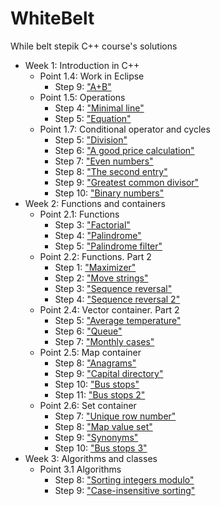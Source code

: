 # WhiteBelt
While belt stepik C++ course's solutions

- Week 1: Introduction in C++
  - Point 1.4: Work in Eclipse
    - Step 9: ["A+B"](BinarySum/main.cpp)
  - Point 1.5: Operations
    - Step 4: ["Minimal line"](MinimalLine/main.cpp)
    - Step 5: ["Equation"](Equation/main.cpp)
  - Point 1.7: Conditional operator and cycles
    - Step 5: ["Division"](Division/main.cpp)
    - Step 6: ["A good price calculation"](AGoodPriceCalculation/main.cpp)
    - Step 7: ["Even numbers"](EvenNumbers/main.cpp)
    - Step 8: ["The second entry"](TheSecondEntry/main.cpp)
    - Step 9: ["Greatest common divisor"](GreatestCommonDivisor/main.cpp)
    - Step 10: ["Binary numbers"](BinaryNumbers/main.cpp)
- Week 2: Functions and containers
  - Point 2.1: Functions
    - Step 3: ["Factorial"](Factorial/factorial.h)
    - Step 4: ["Palindrome"](Palindrome/palindrome.h)
    - Step 5: ["Palindrome filter"](PalindromeFilter/main.cpp)
  - Point 2.2: Functions. Part 2
    - Step 1: ["Maximizer"](Maximizer/main.cpp)
    - Step 2: ["Move strings"](MoveStrings/main.cpp)
    - Step 3: ["Sequence reversal"](SequenceReversal/main.cpp)
    - Step 4: ["Sequence reversal 2"](SequenceReversal2/main.cpp)
  - Point 2.4: Vector container. Part 2
    - Step 5: ["Average temperature"](AverageTemperature/main.cpp)
    - Step 6: ["Queue"](Queue/main.cpp)
    - Step 7: ["Monthly cases"](MonthlyCases/main.cpp)
  - Point 2.5: Map container
    - Step 8: ["Anagrams"](Anagrams/main.cpp)
    - Step 9: ["Capital directory"](CapitalDirectory/main.cpp)
    - Step 10: ["Bus stops"](BusStops/main.cpp)
    - Step 11: ["Bus stops 2"](BusStops2/main.cpp)
  - Point 2.6: Set container
    - Step 7: ["Unique row number"](UniqueRowNumber/main.cpp)
    - Step 8: ["Map value set"](MapValueSet/MapValueSet.h)
    - Step 9: ["Synonyms"](Synonyms/main.cpp)
    - Step 10: ["Bus stops 3"](BusStops3/main.cpp)
- Week 3: Algorithms and classes
  - Point 3.1 Algorithms
    - Step 8: ["Sorting integers modulo"](SortingIntegersModulo/main.cpp)
    - Step 9: ["Case-insensitive sorting"](CaseInsensitiveSorting/main.cpp)